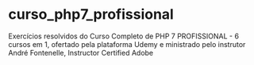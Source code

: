 # curso_php7_profissional
Exercícios resolvidos do Curso Completo de PHP 7 PROFISSIONAL - 6 cursos em 1, ofertado pela plataforma Udemy e ministrado pelo instrutor André Fontenelle, Instructor Certified Adobe
